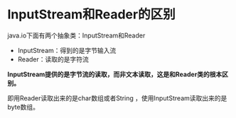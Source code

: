 # InputStream和Reader的区别

java.io下面有两个抽象类：InputStream和Reader

* InputStream：得到的是字节输入流
* Reader：读取的是字符流

**InputStream提供的是字节流的读取，而非文本读取，这是和Reader类的根本区别。**

即用Reader读取出来的是char数组或者String ，使用InputStream读取出来的是byte数组。